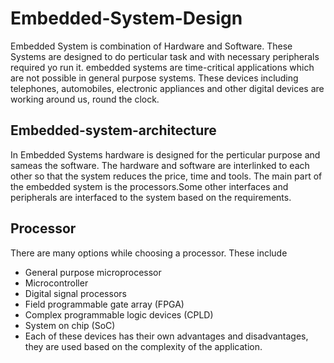 # Embedded-System-Design

Embedded System is combination of Hardware and Software. These Systems are designed to do perticular task and with necessary peripherals required yo run it.  embedded systems are time-critical applications which are not possible in general purpose systems. These devices including telephones, automobiles, electronic appliances and other digital devices are working around us, round the clock.

## Embedded-system-architecture

In Embedded Systems hardware is designed for the perticular purpose and sameas the software. The hardware and software are interlinked to each other so that the system reduces the price, time and tools. The main part of the embedded system is the processors.Some other interfaces and peripherals are interfaced to the system based on the requirements. 


## Processor
There are many options while choosing a processor. These include

- General purpose microprocessor
- Microcontroller
- Digital signal processors
- Field programmable gate array (FPGA)
- Complex programmable logic devices (CPLD)
- System on chip (SoC)
- Each of these devices has their own advantages and disadvantages, they are used based on the complexity of the application.
